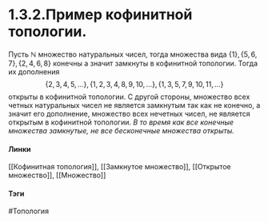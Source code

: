 # 1.3.2.Пример кофинитной топологии.
Пусть $\mathbb{N}$ множество натуральных чисел, тогда множества вида $\{1\},\{5,6,7\},\{2,4,6,8\}$ конечны а значит замкнуты в кофинитной топологии. Тогда их дополнения $$\{2,3,4,5,\dots\},\{1,2,3,4,8,9,10,\dots\},\{1,3,5,7,9,10,11,\dots\}$$ открыты в кофинитной топологии.
С другой стороны, множество всех четных натуральных чисел не является замкнутым так как не конечно, а значит его дополнение, множество всех нечетных чисел, не является открытым в кофинитной топологии.
*В то время как все конечные множества замкнутые, не все бесконечные множества открыты.*
#### Линки 
[[Кофинитная топология]],
[[Замкнутое множество]],
[[Открытое множество]],
[[Множество]]
#### Тэги 
 #Топология